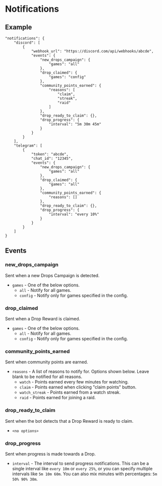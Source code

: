 # Notifications

## Example

```
"notifications": {
    "discord": [
        {
            "webhook_url": "https://discord.com/api/webhooks/abcde",
            "events": {
                "new_drops_campaign": {
                    "games": "all"
                },
                "drop_claimed": {
                    "games": "config"
                },
                "community_points_earned": {
                    "reasons": [
                        "claim",
                        "streak",
                        "raid"
                    ]
                },
                "drop_ready_to_claim": {},
                "drop_progress": {
                    "interval": "5m 30m 45m"
                }
            }
        }
    ],
    "telegram": [
        {
            "token": "abcde",
            "chat_id": "12345",
            "events": {
                "new_drops_campaign": {
                    "games": "all"
                },
                "drop_claimed": {
                    "games": "all"
                },
                "community_points_earned": {
                    "reasons": []
                },
                "drop_ready_to_claim": {},
                "drop_progress": {
                    "interval": "every 10%"
                }
            }
        }
    ]
}
```

## Events

### new_drops_campaign

Sent when a new Drops Campaign is detected.

- `games` - One of the below options.
  - `all` - Notify for all games.
  - `config` - Notify only for games specified in the config.

### drop_claimed

Sent when a Drop Reward is claimed.

- `games` - One of the below options.
    - `all` - Notify for all games.
    - `config` - Notify only for games specified in the config.
 
### community_points_earned

Sent when community points are earned.

- `reasons` - A list of reasons to notify for. Options shown below. Leave blank to be notified for all reasons.
    - `watch` - Points earned every few minutes for watching.
    - `claim` - Points earned when clicking "claim points" button.
    - `watch_streak` - Points earned from a watch streak.
    - `raid` - Points earned for joining a raid.

### drop_ready_to_claim

Sent when the bot detects that a Drop Reward is ready to claim.

- `<no options>`

### drop_progress

Sent when progress is made towards a Drop.

- `interval` - The interval to send progress notifications. This can be a single interval like `every 10m` or `every 25%`, or you can specify multiple intervals like `5m 10m 60m`. You can also mix minutes with percentages: `5m 50% 90% 30m`.
